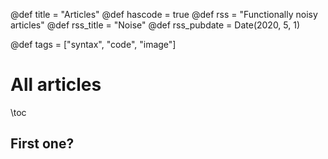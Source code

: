@def title = "Articles"
@def hascode = true
@def rss = "Functionally noisy articles"
@def rss_title = "Noise"
@def rss_pubdate = Date(2020, 5, 1)

@def tags = ["syntax", "code", "image"]

# All articles

\toc

## First one?


